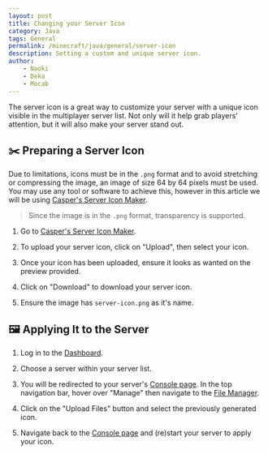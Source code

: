 ```yaml
---
layout: post
title: Changing your Server Icon
category: Java
tags: General
permalink: /minecraft/java/general/server-icon
description: Setting a custom and unique server icon.
author:
    - Naoki
    - Deka
    - Mocab
---
```


The server icon is a great way to customize your server with a unique icon visible in the multiplayer server list. Not only will it help grab players' attention, but it will also make your server stand out.

## :scissors: Preparing a Server Icon

Due to limitations, icons must be in the `.png` format and to avoid stretching or compressing the image, an image of size 64 by 64 pixels must be used. You may use any tool or software to achieve this, however in this article we will be using [Casper's Server Icon Maker](https://casperslab.me/falix/server-icon-maker/).

> Since the image is in the `.png` format, transparency is supported.

1. Go to [Casper's Server Icon Maker](https://casperslab.me/falix/server-icon-maker/).

2. To upload your server icon, click on "Upload", then select your icon.

3. Once your icon has been uploaded, ensure it looks as wanted on the preview provided.

4. Click on "Download" to download your server icon.

5. Ensure the image has `server-icon.png` as it's name.

## :framed_picture: Applying It to the Server

1. Log in to the [Dashboard](https://client.falixnodes.net/).

2. Choose a server within your server list.

3. You will be redirected to your server's [Console page](https://client.falixnodes.net/server/console). In the top navigation bar, hover over "Manage" then navigate to the [File Manager](https://client.falixnodes.net/server/filemanager).

4. Click on the "Upload Files" button and select the previously generated icon.

5. Navigate back to the [Console page](https://client.falixnodes.net/server/console) and (re)start your server to apply your icon.

